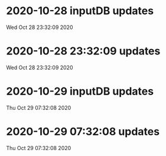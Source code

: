 
# 2020-10-28 inputDB updates 
 Wed Oct 28 23:32:09 2020 


# 2020-10-28 23:32:09 updates 
 Wed Oct 28 23:32:09 2020 


# 2020-10-29 inputDB updates 
 Thu Oct 29 07:32:08 2020 


# 2020-10-29 07:32:08 updates 
 Thu Oct 29 07:32:08 2020 

